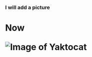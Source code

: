 <h3> I will add a picture <h1> Now
  
  ![Image of Yaktocat](https://octodex.github.com/images/yaktocat.png)
